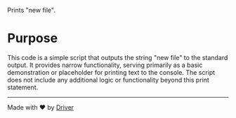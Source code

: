<!--------------------------------------------------------------------------------->
<!-- IMPORTANT: This file is auto-generated by Driver (https://driver.ai). -------->
<!-- Manual edits may be overwritten on future commits. --------------------------->
<!--------------------------------------------------------------------------------->

Prints "new file".

# Purpose
This code is a simple script that outputs the string "new file" to the standard output. It provides narrow functionality, serving primarily as a basic demonstration or placeholder for printing text to the console. The script does not include any additional logic or functionality beyond this print statement.

---
Made with ❤️ by [Driver](https://www.driver.ai/)